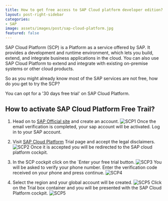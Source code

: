 ```yaml
---
title: How to get free access to SAP Cloud platform developer edition?
layout: post-right-sidebar
categories:
- SAP
image: assets/images/post/sap-cloud-platform.jpg
featured: false
---
```


SAP Cloud Platform (SCP) is a Platform as a service offered by SAP. It provides a development and runtime environment, which lets you build, extend, and integrate business applications in the cloud. You can also use SAP Cloud Platform to extend and integrate with existing on-premise systems or other cloud products.

So as you might already know most of the SAP services are not free, how do you get to try the SCP?

You can opt for a '30 days free trial' on SAP Cloud Platform.

<h2>How to activate SAP Cloud Platform Free Trail?</h2>

1. Head on to [SAP Official site][SAP] and create an account.
![SCP1]({{site.baseurl}}/assets/images/post/sap-scp-1.jpg)
Once the email verification is completed, your sap account will be activated. Log in to your SAP account.

2. Visit [SAP Cloud Platform][SAP-trial] Trial page	and accept the legal disclaimers.
![SCP2]({{site.baseurl}}/assets/images/post/sap-scp-2.png)
Once it is accepted you will be redirected to the SAP cloud platform cockpit.

3. In the SCP cockpit click on the `Enter your free trial button.
![SCP3]({{site.baseurl}}/assets/images/post/sap-scp-3.png)
You will be asked to verify your phone number. Enter the verification code received on your phone and press continue.
![SCP4]({{site.baseurl}}/assets/images/post/sap-scp-4.png)

4. Select the region and your global account will be created.
![SCP5]({{site.baseurl}}/assets/images/post/sap-scp-5.png)
Click on the Trial box container and you will be presented with the SAP Cloud Platform cockpit.
![SCP5]({{site.baseurl}}/assets/images/post/sap-scp-7.png)

[SAP]:https://accounts.sap.com/
[SAP-trial]:https://accounts.sap.com/saml2/idp/sso

